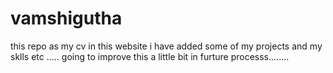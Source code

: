 # vamshigutha

this repo as my cv 
 in this website i have added some of my projects and my sklls etc .....
 going to improve this a little bit in furture processs........
